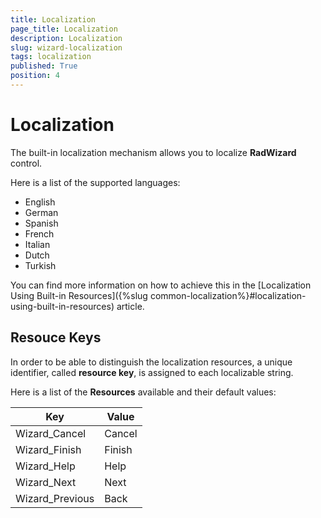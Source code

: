 ```yaml
---
title: Localization
page_title: Localization
description: Localization
slug: wizard-localization
tags: localization
published: True
position: 4
---
```


# Localization 
The built-in localization mechanism allows you to localize __RadWizard__ control.

Here is a list of the supported languages:

* English
* German
* Spanish
* French
* Italian
* Dutch
* Turkish

You can find more information on how to achieve this in the [Localization Using Built-in Resources]({%slug common-localization%}#localization-using-built-in-resources) article.

## Resouce Keys ##

In order to be able to distinguish the localization resources, a unique identifier, called __resource key__, is assigned to each localizable string.

Here is a list of the __Resources__ available and their default values:

Key	|	Value
---	|	---	
Wizard_Cancel | Cancel
Wizard_Finish | Finish
Wizard_Help | Help
Wizard_Next | Next
Wizard_Previous | Back





